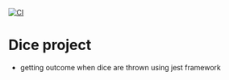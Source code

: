 [![CI](https://github.com/ekundayoSO/diceProject/actions/workflows/unitTest.yml/badge.svg)](https://github.com/ekundayoSO/diceProject/actions/workflows/unitTest.yml)


# Dice project
- getting outcome when dice are thrown using jest framework